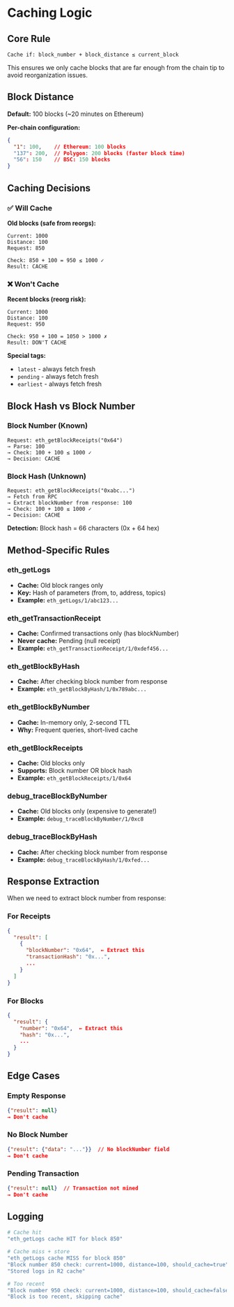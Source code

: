 # Caching Logic

## Core Rule

```
Cache if: block_number + block_distance ≤ current_block
```

This ensures we only cache blocks that are far enough from the chain tip to avoid reorganization issues.

## Block Distance

**Default:** 100 blocks (~20 minutes on Ethereum)

**Per-chain configuration:**
```json
{
  "1": 100,    // Ethereum: 100 blocks
  "137": 200,  // Polygon: 200 blocks (faster block time)
  "56": 150    // BSC: 150 blocks
}
```

## Caching Decisions

### ✅ Will Cache

**Old blocks (safe from reorgs):**
```
Current: 1000
Distance: 100
Request: 850

Check: 850 + 100 = 950 ≤ 1000 ✓
Result: CACHE
```

### ❌ Won't Cache

**Recent blocks (reorg risk):**
```
Current: 1000
Distance: 100
Request: 950

Check: 950 + 100 = 1050 > 1000 ✗
Result: DON'T CACHE
```

**Special tags:**
- `latest` - always fetch fresh
- `pending` - always fetch fresh
- `earliest` - always fetch fresh

## Block Hash vs Block Number

### Block Number (Known)
```
Request: eth_getBlockReceipts("0x64")
→ Parse: 100
→ Check: 100 + 100 ≤ 1000 ✓
→ Decision: CACHE
```

### Block Hash (Unknown)
```
Request: eth_getBlockReceipts("0xabc...")
→ Fetch from RPC
→ Extract blockNumber from response: 100
→ Check: 100 + 100 ≤ 1000 ✓
→ Decision: CACHE
```

**Detection:** Block hash = 66 characters (0x + 64 hex)

## Method-Specific Rules

### eth_getLogs
- **Cache:** Old block ranges only
- **Key:** Hash of parameters (from, to, address, topics)
- **Example:** `eth_getLogs/1/abc123...`

### eth_getTransactionReceipt
- **Cache:** Confirmed transactions only (has blockNumber)
- **Never cache:** Pending (null receipt)
- **Example:** `eth_getTransactionReceipt/1/0xdef456...`

### eth_getBlockByHash
- **Cache:** After checking block number from response
- **Example:** `eth_getBlockByHash/1/0x789abc...`

### eth_getBlockByNumber
- **Cache:** In-memory only, 2-second TTL
- **Why:** Frequent queries, short-lived cache

### eth_getBlockReceipts
- **Cache:** Old blocks only
- **Supports:** Block number OR block hash
- **Example:** `eth_getBlockReceipts/1/0x64`

### debug_traceBlockByNumber
- **Cache:** Old blocks only (expensive to generate!)
- **Example:** `debug_traceBlockByNumber/1/0xc8`

### debug_traceBlockByHash
- **Cache:** After checking block number from response
- **Example:** `debug_traceBlockByHash/1/0xfed...`

## Response Extraction

When we need to extract block number from response:

### For Receipts
```json
{
  "result": [
    {
      "blockNumber": "0x64",  ← Extract this
      "transactionHash": "0x...",
      ...
    }
  ]
}
```

### For Blocks
```json
{
  "result": {
    "number": "0x64",  ← Extract this
    "hash": "0x...",
    ...
  }
}
```

## Edge Cases

### Empty Response
```json
{"result": null}
→ Don't cache
```

### No Block Number
```json
{"result": {"data": "..."}}  // No blockNumber field
→ Don't cache
```

### Pending Transaction
```json
{"result": null}  // Transaction not mined
→ Don't cache
```

## Logging

```bash
# Cache hit
"eth_getLogs cache HIT for block 850"

# Cache miss + store
"eth_getLogs cache MISS for block 850"
"Block number 850 check: current=1000, distance=100, should_cache=true"
"Stored logs in R2 cache"

# Too recent
"Block number 950 check: current=1000, distance=100, should_cache=false"
"Block is too recent, skipping cache"
```

